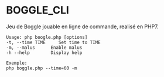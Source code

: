 # BOGGLE_CLI

Jeu de Boggle jouable en ligne de commande, realisé en PHP7.

```
Usage: php boogle.php [options]  
-t, --time TIME     Set time to TIME  
-m, --malus      Enable malus  
-h --help        Display help  
  
Exemple:  
php boggle.php --time=60 -m  
```